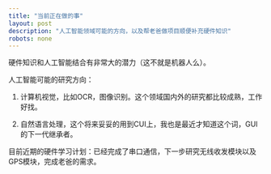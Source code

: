 ```yaml
---
title: "当前正在做的事"
layout: post
description: "人工智能领域可能的方向，以及帮老爸做项目顺便补充硬件知识"
robots: none
---
```


硬件知识和人工智能结合有非常大的潜力（这不就是机器人么）。

人工智能可能的研究方向：

1. 计算机视觉，比如OCR，图像识别。这个领域国内外的研究都比较成熟，工作好找。

2. 自然语言处理，这个将来妥妥的用到CUI上，我也是最近才知道这个词，GUI的下一代继承者。

目前近期的硬件学习计划：已经完成了串口通信，下一步研究无线收发模块以及GPS模块，完成老爸的需求。